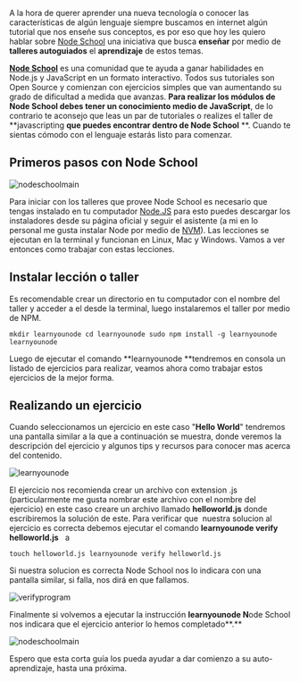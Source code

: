 A la hora de querer aprender una nueva tecnología o conocer las características de algún lenguaje siempre buscamos en internet algún tutorial que nos enseñe sus conceptos, es por eso que hoy les quiero hablar sobre [Node School](http://nodeschool.io/) una iniciativa que busca **enseñar** por medio de **talleres autoguiados** el **aprendizaje** de estos temas.<!-- more -->

**[Node School](http://nodeschool.io/ "Abre en una nueva ventana")** es una comunidad que te ayuda a ganar habilidades en <span class="skimlinks-unlinked">Node.js</span> y JavaScript en un formato interactivo. Todos sus tutoriales son Open Source y comienzan con ejercicios simples que van aumentando su grado de dificultad a medida que avanzas. **Para realizar los módulos de Node School debes tener un conocimiento medio de JavaScript**, de lo contrario te aconsejo que leas un par de tutoriales o realizes el taller de **javascripting **que puedes encontrar dentro de Node School** **. Cuando te sientas cómodo con el lenguaje estarás listo para comenzar.

## Primeros pasos con Node School

![nodeschoolmain](http://khriztianmoreno.com/wp-content/uploads/2016/05/nodeschoolmain.png)

Para iniciar con los talleres que provee Node School es necesario que tengas instalado en tu computador [Node.JS](https://nodejs.org/) para esto puedes descargar los instaladores desde su página oficial y seguir el asistente (a mi en lo personal me gusta instalar Node por medio de [NVM](https://github.com/creationix/nvm)). Las lecciones se ejecutan en la terminal y funcionan en Linux, Mac y Windows. Vamos a ver entonces como trabajar con estas lecciones.

## Instalar lección o taller

Es recomendable crear un directorio en tu computador con el nombre del taller y acceder a el desde la terminal, luego instalaremos el taller por medio de NPM.

`
mkdir learnyounode
cd learnyounode
sudo npm install -g learnyounode
learnyounode
`

Luego de ejecutar el comando **learnyounode **tendremos en consola un listado de ejercicios para realizar, veamos ahora como trabajar estos ejercicios de la mejor forma.

## Realizando un ejercicio

Cuando seleccionamos un ejercicio en este caso "**Hello World**" tendremos una pantalla similar a la que a continuación se muestra, donde veremos la descripción del ejercicio y algunos tips y recursos para conocer mas acerca del contenido.

![learnyounode](http://khriztianmoreno.com/wp-content/uploads/2016/05/learnyounode.png)

El ejercicio nos recomienda crear un archivo con extension .js (particularmente me gusta nombrar este archivo con el nombre del ejercicio) en este caso creare un archivo llamado **helloworld.js** donde escribiremos la solución de este. Para verificar que  nuestra solucion al ejercicio es correcta debemos ejecutar el comando **learnyounode verify helloworld.js**   a

`
touch helloworld.js
learnyounode verify helloworld.js
`

Si nuestra solucion es correcta Node School nos lo indicara con una pantalla similar, si falla, nos dirá en que fallamos.

![verifyprogram](http://khriztianmoreno.com/wp-content/uploads/2016/05/verifyprogram.png)

Finalmente si volvemos a ejecutar la instrucción **learnyounode N**ode School nos indicara que el ejercicio anterior lo hemos completado**.**

![nodeschoolmain](http://khriztianmoreno.com/wp-content/uploads/2016/05/nodeschoolmain.png)

Espero que esta corta guía los pueda ayudar a dar comienzo a su auto-aprendizaje, hasta una próxima.
